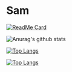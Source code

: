 # Sam

[![ReadMe Card](https://github-readme-stats.vercel.app/api/pin/?username=TheMOKETBOY&repo=Samuel_epsi_b2_js)](https://github.com/anuraghazra/github-readme-stats)


![Anurag's github stats](https://github-readme-stats.vercel.app/api?username=TheMOKETBOY&show_icons=true&theme=dracula)


[![Top Langs](https://github-readme-stats.vercel.app/api/top-langs/?username=TheMOKETBOY)](https://github.com/anuraghazra/github-readme-stats)


[![Top Langs](https://github-readme-stats.vercel.app/api/top-langs/?username=TheMOKETBOY&hide=javascript,html)](https://github.com/anuraghazra/github-readme-stats)


